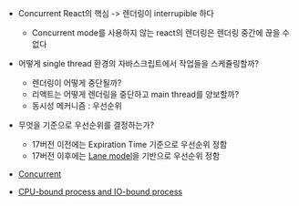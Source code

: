 - Concurrent React의 핵심 -> 렌더링이 interrupible 하다
	- Concurrent mode를 사용하지 않는 react의 렌더링은 렌더링 중간에 끊을 수 없다

- 어떻게 single thread 환경의 자바스크립트에서 작업들을 스케쥴링할까?
	- 렌더링이 어떻게 중단될까?
	- 리액트는 어떻게 렌더링을 중단하고 main thread를 양보할까?
	- 동시성 메커니즘 : 우선순위
- 무엇을 기준으로 우선순위를 결정하는가?
	- 17버전 이전에는 Expiration Time 기준으로 우선순위 정함
	- 17버전 이후에는 [Lane model](Lane%20model.md)을 기반으로 우선순위 정함
- [Concurrent](Concurrent.md)
- [CPU-bound process and IO-bound process](CPU-bound%20process%20and%20IO-bound%20process.md)
